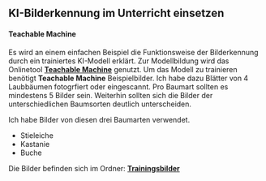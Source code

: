 <h2>KI-Bilderkennung im Unterricht einsetzen</h2>
<h4>Teachable Machine</h4>
<p>Es wird an einem einfachen Beispiel die Funktionsweise der Bilderkennung durch ein trainiertes KI-Modell erklärt. Zur Modellbildung wird das Onlinetool  <a href="https://teachablemachine.withgoogle.com/"><b>Teachable Machine</b></a> genutzt. Um das Modell zu trainieren benötigt <b>Teachable Machine</b> Beispielbilder. Ich habe dazu Blätter von 4 Laubbäumen fotogrfiert oder eingescannt. Pro Baumart sollten es mindestens 5 Bilder sein. Weiterhin sollten sich die Bilder der unterschiedlichen Baumsorten deutlich unterscheiden.</p>
<p>Ich habe Bilder von diesen drei Baumarten verwendet.</p>
  <ul>
    <li>Stieleiche</li>
    <li>Kastanie</li>
    <li>Buche</li>
  </ul>
  <p>Die Bilder befinden sich im Ordner: <a href="https://github.com/HaraldRau/Bilderkennung/tree/main/Trainingsbilder"><b>Trainingsbilder</b></a></p>
